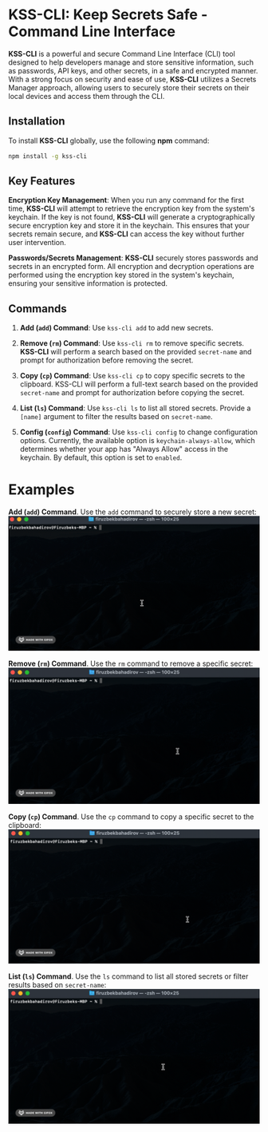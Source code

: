 # KSS-CLI: Keep Secrets Safe - Command Line Interface

**KSS-CLI** is a powerful and secure Command Line Interface (CLI) tool designed to help developers manage and store sensitive information, such as passwords, API keys, and other secrets, in a safe and encrypted manner. With a strong focus on security and ease of use, **KSS-CLI** utilizes a Secrets Manager approach, allowing users to securely store their secrets on their local devices and access them through the CLI.

## Installation

To install **KSS-CLI** globally, use the following **npm** command:

```bash
npm install -g kss-cli
```

## Key Features

**Encryption Key Management**: When you run any command for the first time, **KSS-CLI** will attempt to retrieve the encryption key from the system's keychain. If the key is not found, **KSS-CLI** will generate a cryptographically secure encryption key and store it in the keychain. This ensures that your secrets remain secure, and **KSS-CLI** can access the key without further user intervention.

**Passwords/Secrets Management**: **KSS-CLI** securely stores passwords and secrets in an encrypted form. All encryption and decryption operations are performed using the encryption key stored in the system's keychain, ensuring your sensitive information is protected.

## Commands

1. **Add (`add`) Command**: Use `kss-cli add` to add new secrets.

2. **Remove (`rm`) Command**: Use `kss-cli rm` to remove specific secrets. **KSS-CLI** will perform a search based on the provided `secret-name` and prompt for authorization before removing the secret.

3. **Copy (`cp`) Command**: Use `kss-cli cp` to copy specific secrets to the clipboard. KSS-CLI will perform a full-text search based on the provided `secret-name` and prompt for authorization before copying the secret.

4. **List (`ls`) Command**: Use `kss-cli ls` to list all stored secrets. Provide a `[name]` argument to filter the results based on `secret-name`.

5. **Config (`config`) Command**: Use `kss-cli config` to change configuration options. Currently, the available option is `keychain-always-allow`, which determines whether your app has "Always Allow" access in the keychain. By default, this option is set to `enabled`.

# Examples

**Add (`add`) Command**. Use the `add` command to securely store a new secret:  
![add command example](https://raw.githubusercontent.com/BakhadyrovF/kss-cli/master/media/examples/add.gif)

**Remove (`rm`) Command**. Use the `rm` command to remove a specific secret:
![rm command example](https://raw.githubusercontent.com/BakhadyrovF/kss-cli/master/media/examples/rm.gif)

**Copy (`cp`) Command**. Use the `cp` command to copy a specific secret to the clipboard:
![cp command example](https://raw.githubusercontent.com/BakhadyrovF/kss-cli/master/media/examples/cp.gif)

**List (`ls`) Command**. Use the `ls` command to list all stored secrets or filter results based on `secret-name`:
![ls command example](https://raw.githubusercontent.com/BakhadyrovF/kss-cli/master/media/examples/ls.gif)